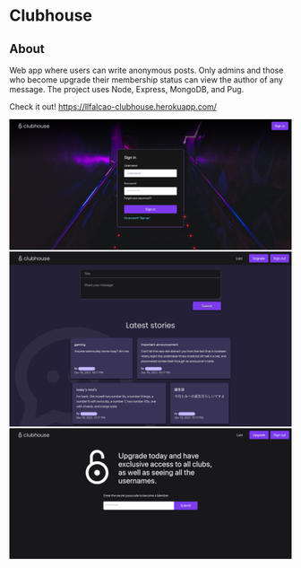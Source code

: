 # Clubhouse

## About

Web app where users can write anonymous posts. Only admins and those who become upgrade their membership status can view the author of any message.
The project uses Node, Express, MongoDB, and Pug.

Check it out! https://llfalcao-clubhouse.herokuapp.com/

![Login screen](/docs/login.png)
![Homepage](/docs/home.png)
![Membership Upgrade page](/docs/upgrade.png)

